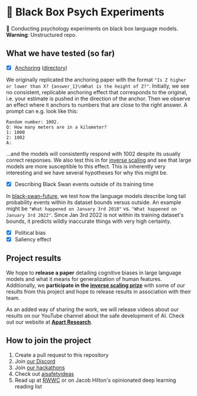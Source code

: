 # 🤖 Black Box Psych Experiments

🤯 Conducting psychology experiments on black box language models. **Warning**: Unstructured repo.

## What we have tested (so far)

- [x] [Anchoring](<https://en.wikipedia.org/wiki/Anchoring_(cognitive_bias)>) ([directory](anchoring/))

We originally replicated the anchoring paper with the format `"Is Z higher or lower than X? {answer_1}\nWhat is the height of Z?"`. Initially, we see no consistent, replicable anchoring effect that corresponds to the original, i.e. your estimate is pushed in the direction of the anchor. Then we observe an effect where it anchors to numbers that are close to the right answer. A prompt can e.g. look like this:

```
Random number: 1002.
Q: How many meters are in a kilometer?
1: 1000
2: 1002
A:
```

...and the models will consistently respond with 1002 despite its usually correct responses. We also test this in for [inverse scaling](inverse-scaling/anchoring.py) and see that large models are more susceptible to this effect. This is inherently very interesting and we have several hypotheses for why this might be.

- [x] Describing Black Swan events outside of its training time

In [black-swan-future](black-swan-future/BlackSwan.ipynb), we test how the language models describe long tail probability events within its dataset bounds versus outside. An example might be `"What happened on January 3rd 2018"` vs. `"What happened on January 3rd 2022"`. Since Jan 3rd 2022 is not within its training dataset's bounds, it predicts wildly inaccurate things with very high certainty.

- [x] Political bias
- [x] Saliency effect

## Project results

We hope to **release a paper** detailing cognitive biases in large language models and what it means for generalization of human features. Additionally, we **participate in the [inverse scaling prize](https://github.com/inverse-scaling/prize)** with some of our results from this project and hope to release results in association with their team.

As an added way of sharing the work, we will release videos about our results on our YouTube channel about the safe development of AI. Check out our website at **[Apart Research](https://apartresearch.com)**.

## How to join the project

1. Create a pull request to this repository
2. Join [our Discord](https://apartresearch.com/join)
3. Join [our hackathons](https://apartresearch.com/jam)
4. Check out [aisafetyideas](https://aisafetyideas.com)
5. Read up at [RWWC](https://readingwhatwecan.com) or on Jacob Hilton's opinionated deep learning reading list
